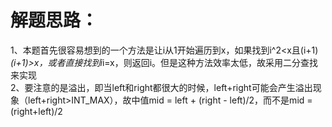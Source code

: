 解题思路：
===
1、本题首先很容易想到的一个方法是让i从1开始遍历到x，如果找到i^2<x且(i+1)*(i+1)>x，或者直接找到i*i=x，则返回i。但是这种方法效率太低，故采用二分查找来实现<br>
2、要注意的是溢出，即当left和right都很大的时候，left+right可能会产生溢出现象（left+right>INT_MAX），故中值mid = left + (right - left)/2，而不是mid = (right+left)/2<br>
